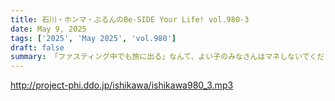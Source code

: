 ```yaml
---
title: 石川・ホンマ・ぶるんのBe-SIDE Your Life! vol.980-3
date: May 9, 2025
tags: ['2025', 'May 2025', 'vol.980']
draft: false
summary: 「ファスティング中でも旅に出る」なんて、よい子のみなさんはマネしないでくださいね...それにしても今回は「分岐点」「乗換駅」に多く出くわす旅ガラス、何度も振ったサイコロは、吉と出たか、凶と出たか...？※第980回は、音質が劣悪な中（ひらにご容赦を）、もしお聞き頂けたら大感謝です☆
---
```


http://project-phi.ddo.jp/ishikawa/ishikawa980_3.mp3
